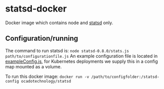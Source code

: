# statsd-docker
Docker image which contains node and [statsd](https://github.com/etsy/statsd) only.
## Configuration/running
The command to run statsd is:
`node statsd-0.8.0/stats.js path/to/configurationfile.js`
An example configuration file is located in [exampleConfig.js](https://github.com/etsy/statsd/blob/master/exampleConfig.js), for Kubernetes deployments we supply this in a config map mounted as a volume.

To run this docker image:
`docker run -v /path/to/configfolder:/statsd-config ocadotechnology/statsd`
